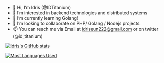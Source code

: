 - 👋 Hi, I’m Idris (@IDTitanium)
- 👀 I’m interested in backend technologies and distributed systems
- 🌱 I’m currently learning Golang!
- 💞️ I’m looking to collaborate on PHP/ Golang / Nodejs projects.
- 📫 You can reach me via Email at idriseun222@gmail.com or on twitter (@id_titanium)


[![Idris's GitHub stats](https://github-readme-stats.vercel.app/api?username=IDTitanium&count_private=true&show_icons=true&theme=radical)](https://github.com/IDTitanium/github-readme-stats)

[![Most Languages Used](https://github-readme-stats.vercel.app/api/top-langs/?username=IDTitanium&layout=compact&count_private=true&show_icons=true&theme=radical)](https://github.com/IDTitanium/github-readme-stats)

<!---
IDTitanium/IDTitanium is a ✨ special ✨ repository because its `README.md` (this file) appears on your GitHub profile.
You can click the Preview link to take a look at your changes.
--->
